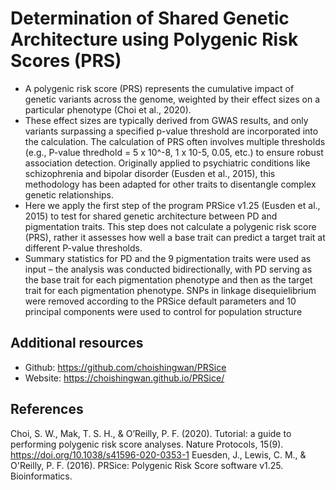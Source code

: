 # Determination of Shared Genetic Architecture using Polygenic Risk Scores (PRS)

- A polygenic risk score (PRS) represents the cumulative impact of genetic variants across the genome, weighted by their effect sizes on a particular phenotype (Choi et al., 2020).
-  These effect sizes are typically derived from GWAS results, and only variants surpassing a specified p-value threshold are incorporated into the calculation.  The calculation of PRS often involves multiple thresholds (e.g., P-value thredhold = 5 x 10^-8, 1 x 10-5, 0.05, etc.) to ensure robust association detection. Originally applied to psychiatric conditions like schizophrenia and bipolar disorder (Eusden et al., 2015), this methodology has been adapted for other traits to disentangle complex genetic relationships.
-  Here we apply the first step of the program PRSice v1.25 (Eusden et al., 2015) to test for shared genetic architecture between PD and pigmentation traits.  This step does not calculate a polygenic risk score (PRS), rather it assesses how well a base trait can predict a target trait at different P-value thresholds.
-  Summary statistics for PD and the 9 pigmentation traits were used as input – the analysis was conducted bidirectionally, with PD serving as the base trait for each pigmentation phenotype and then as the target trait for each pigmentation phenotype.  SNPs in linkage disequielibrium were removed according to the PRSice default parameters and 10 principal components were used to control for population structure

## Additional resources

- Github: https://github.com/choishingwan/PRSice
- Website: https://choishingwan.github.io/PRSice/

## References

Choi, S. W., Mak, T. S. H., & O’Reilly, P. F. (2020). Tutorial: a guide to performing polygenic risk score analyses. Nature Protocols, 15(9). https://doi.org/10.1038/s41596-020-0353-1
Euesden, J., Lewis, C. M., & O'Reilly, P. F. (2016). PRSice: Polygenic Risk Score software v1.25. Bioinformatics.


